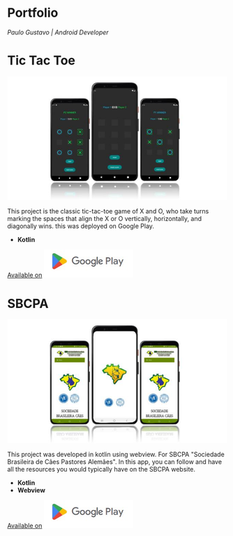 # Portfolio
*Paulo Gustavo | Android Developer*


# Tic Tac Toe
![tic tac toe app image](tictoctoe.jpg)

This project is the classic tic-tac-toe game of X and O, who take turns marking the spaces that align the X or O vertically, horizontally, and diagonally wins. this was deployed on Google Play.
* **Kotlin** 

[Available on](https://play.google.com/store/apps/details?id=com.pgustavo.hashgame)
![alt text](googleplay.jpg)

# SBCPA
![sbcpa app image](sbcpa.jpg)

This project was developed in kotlin using webview. For SBCPA "Sociedade Brasileira de Cães Pastores Alemães". In this app, you can follow and have all the resources you would typically have on the SBCPA website.
* **Kotlin** 
* **Webview**

[Available on](https://play.google.com/store/apps/details?id=com.pgustavo.sbcpa)
![alt text](googleplay.jpg)
